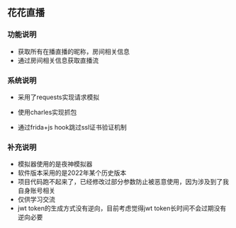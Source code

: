 ## 花花直播

### 功能说明

* 获取所有在播直播的昵称，房间相关信息
* 通过房间相关信息获取直播流

### 系统说明

* 采用了requests实现请求模拟

* 使用charles实现抓包

* 通过frida+js hook跳过ssl证书验证机制

### 补充说明
* 模拟器使用的是夜神模拟器
* 软件版本采用的是2022年某个历史版本
* 项目代码跑不起来了，已经修改过部分参数防止被恶意使用，因为涉及到了我自身账号相关
* 仅供学习交流
* jwt token的生成方式没有逆向，目前考虑觉得jwt token长时间不会过期没有逆向必要

